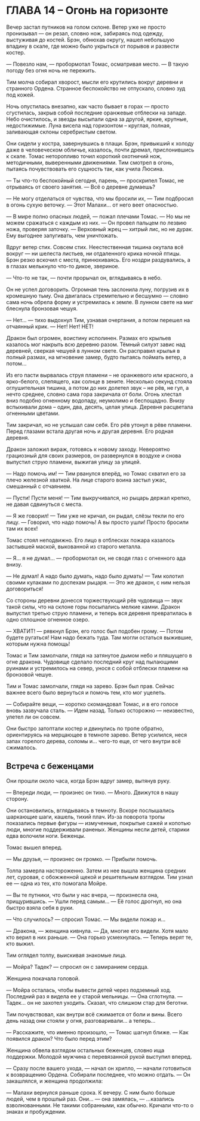 # ГЛАВА 14 – Огонь на горизонте

Вечер застал путников на голом склоне. Ветер уже не просто пронизывал — он резал, словно нож, забираясь под одежду, выстуживая до костей. Брэн, обнюхав округу, нашел небольшую впадину в скале, где можно было укрыться от порывов и развести костер.

— Повезло нам, — пробормотал Томас, осматривая место. — В такую погоду без огня ночь не пережить.

Тим молча собирал хворост, мысли его крутились вокруг деревни и странного Ордена. Странное беспокойство не отпускало, словно зуд под кожей.

Ночь опустилась внезапно, как часто бывает в горах — просто сгустилась, закрыв собой последние оранжевые отблески на западе. Небо очистилось, и звезды высыпали одна за другой, яркие, крупные, недостижимые. Луна висела над горизонтом – круглая, полная, заливающая склоны серебристым светом.

Они сидели у костра, завернувшись в плащи. Брэн, привыкший к холоду даже в человеческом обличье, казалось, почти дремал, прислонившись к скале. Томас неторопливо точил короткий охотничий нож, методичными, выверенными движениями. Тим смотрел в огонь, пытаясь почувствовать его сущность так, как учила Люсина.

— Ты что-то беспокойный сегодня, парень, — проскрипел Томас, не отрываясь от своего занятия. — Всё о деревне думаешь?

— Не могу отделаться от чувства, что мы бросили их, — Тим подбросил в огонь сухую веточку. — Этот Малахи... от него веет опасностью.

— В мире полно опасных людей, — пожал плечами Томас. — Но мы не можем сражаться с каждым из них. — Он провел пальцем по лезвию ножа, проверяя заточку. — Верховный жрец — хитрый лис, но не дурак. Ему выгоднее запугивать, чем уничтожать.

Вдруг ветер стих. Совсем стих. Неестественная тишина окутала всё вокруг — ни шелеста листьев, ни отдаленного крика ночной птицы. Брэн резко вскочил с места, принюхиваясь. Его ноздри раздувались, а в глазах мелькнуло что-то дикое, звериное.

— Что-то не так, — почти прорычал он, вглядываясь в небо.

Он не успел договорить. Огромная тень заслонила луну, погрузив их в кромешную тьму. Она двигалась стремительно и бесшумно — словно сама ночь обрела форму и устремилась к земле. В лунном свете на миг блеснула бронзовая чешуя.

— Нет... — тихо выдохнул Тим, узнавая очертания, а потом перешел на отчаянный крик. — Нет! Нет! НЕТ!

Дракон был огромен, воистину исполинен. Размах его крыльев казалось мог накрыть всю деревню разом. Тёмный силуэт завис над деревней, сверкая чешуей в лунном свете. Он расправил крылья в полный размах, на мгновение замер, будто пытаясь поймать ветер, а потом...

Из его пасти вырвалась струя пламени – не оранжевого или красного, а ярко-белого, слепящего, как солнце в зените. Несколько секунд стояла оглушительная тишина, а потом до них долетел звук – не рёв, не гул, а нечто среднее, словно сама гора закричала от боли. Огонь хлестал вниз подобно огненному водопаду, неумолимо и беспощадно. Внизу вспыхивали дома – один, два, десять, целая улица. Деревня расцветала огненными цветами.

Тим закричал, но не услышал сам себя. Его рёв утонул в рёве пламени. Перед глазами встала другая ночь и другая деревня. Его родная деревня.

Дракон заложил вираж, готовясь к новому заходу. Невероятно грациозный для своих размеров, он развернулся в воздухе и снова выпустил струю пламени, выжигая улицу за улицей.

— Надо помочь им! — Тим рванулся вперёд, но Томас схватил его за плечо железной хваткой. На лице старого воина застыл ужас, смешанный с отчаянием.

— Пусти! Пусти меня! — Тим выкручивался, но рыцарь держал крепко, не давая сдвинуться с места.

— Я же говорил! — Тим уже не кричал, он рыдал, слёзы текли по его лицу. — Говорил, что надо помочь! А вы просто ушли! Просто бросили там их всех!

Томас стоял неподвижно. Его лицо в отблесках пожара казалось застывшей маской, выкованной из старого металла.

— Я... я не думал... — пробормотал он, не сводя глаз с огненного ада внизу.

— Не думал! А надо было думать, надо было думать! — Тим колотил своими кулаками по доспехам рыцаря. — Это же дракон, с ним нельзя договориться!

Со стороны деревни донесся торжествующий рёв чудовища — звук такой силы, что на склоне горы посыпались мелкие камни. Дракон выпустил третью струю пламени, и теперь вся деревня превратилась в одно сплошное огненное озеро.

— ХВАТИТ! — рявкнул Брэн, его голос был подобен грому. — Потом будете ругаться! Нам надо бежать туда. Там могли остаться выжившие, которым нужна помощь!

Томас и Тим замолчали, глядя на затянутое дымом небо и пляшущего в огне дракона. Чудовище сделало последний круг над пылающими руинами и устремилось на север, унося с собой отблески пламени на бронзовой чешуе.

Тим и Томас замолчали, глядя на зарево. Брэн был прав. Сейчас важнее всего было вернуться и помочь тем, кто мог уцелеть.

— Собирайте вещи, — коротко скомандовал Томас, и в его голосе вновь зазвучала сталь. — Идем назад. Только осторожно — неизвестно, улетел ли он совсем.

Они быстро затоптали костер и двинулись по тропе обратно, ориентируясь на мерцающее в темноте зарево. Ветер усилился, неся запах горелого дерева, соломы и... чего-то еще, от чего внутри всё сжималось.

## Встреча с беженцами

Они прошли около часа, когда Брэн вдруг замер, вытянув руку.

— Впереди люди, — произнес он тихо. — Много. Движутся в нашу сторону.

Они остановились, вглядываясь в темноту. Вскоре послышались шаркающие шаги, кашель, тихий плач. Из-за поворота тропы показались первые фигуры — измученные, покрытые сажей и копотью люди, многие поддерживали раненых. Женщины несли детей, старики едва волочили ноги. Беженцы.

Томас вышел вперед.

— Мы друзья, — произнес он громко. — Прибыли помочь.

Толпа замерла настороженно. Затем из нее вышла женщина средних лет, суровая, с обожженной щекой и решительным взглядом. Тим узнал ее — одна из тех, кто помогала Мойре.

— Вы те путники, что были у нас вчера, — произнесла она, прищурившись. — Ушли перед самым... — Её голос дрогнул, но она быстро взяла себя в руки.

— Что случилось? — спросил Томас. — Мы видели пожар и...

— Дракона, — женщина кивнула. — Да, многие его видели. Хотя мало кто верил в них раньше. — Она горько усмехнулась. — Теперь верят те, кто выжил.

Тим оглядел толпу, выискивая знакомые лица.

— Мойра? Тадек? — спросил он с замиранием сердца.

Женщина покачала головой.

— Мойра осталась, чтобы вывести детей через подземный ход. Последний раз я видела ее у старой мельницы. — Она сглотнула. — Тадек... он не захотел уходить. Сказал, что слишком стар для беготни.

Тим почувствовал, как внутри всё сжимается от боли и вины. Всего день назад они стояли у огня, разговаривали... а теперь...

— Расскажите, что именно произошло, — Томас шагнул ближе. — Как появился дракон? Что было перед этим?

Женщина обвела взглядом остальных беженцев, словно ища поддержки. Молодой мужчина с перевязанной рукой выступил вперед.

— Сразу после вашего ухода, — начал он хрипло, — начали готовиться к возвращению Ордена. Собирали последнее, что можно отдать. — Он закашлялся, и женщина продолжила:

— Малахи вернулся раньше срока. К вечеру. С ним было больше людей, чем в прошлый раз. Они... — она замялась, — ...казались взволнованными. Не такими собранными, как обычно. Кричали что-то о знаках и пробуждении.